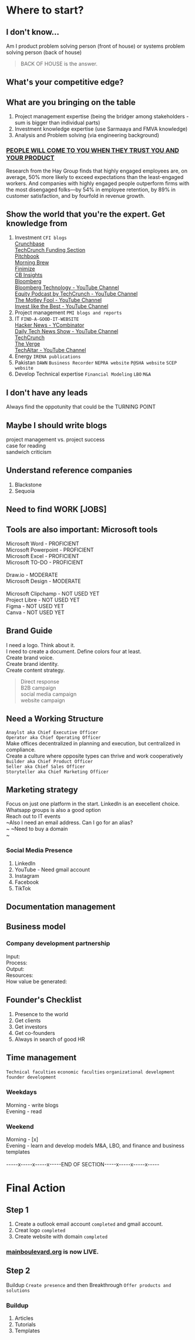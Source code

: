 # Where to start?
## I don't know...
Am I product problem solving person (front of house) or systems problem solving person (back of house)
> BACK OF HOUSE is the answer.

## What's your competitive edge?
## What are you bringing on the table
1. Project management expertise (being the bridger among stakeholders - sum is bigger than individual parts) <br>
2. Investment knowledge expertise (use Sarmaaya and FMVA knowledge) <br>
3. Analysis and Problem solving (via engineering background) <br>
### <ins>PEOPLE WILL COME TO YOU WHEN THEY TRUST YOU AND YOUR PRODUCT</ins>
Research from the Hay Group finds that highly engaged employees are, on average, 50% more likely to exceed expectations than the least-engaged workers. And companies with highly engaged people outperform firms with the most disengaged folks—by 54% in employee retention, by 89% in customer satisfaction, and by fourfold in revenue growth.
## Show the world that you're the expert. Get knowledge from
1. Investment
`CFI blogs` <br>
[Crunchbase](https://www.crunchbase.com) <br>
[TechCrunch Funding Section](https://techcrunch.com/category/startups/) <br>
[Pitchbook](https://pitchbook.com) <br>
[Morning Brew](https://www.morningbrew.com) <br>
[Finimize](https://finimize.com) <br>
[CB Insights](https://www.cbinsights.com) <br>
[Bloomberg](https://www.bloomberg.com) <br>
[Bloomberg Technology - YouTube Channel](https://www.youtube.com/@BloombergTechnology) <br>
[Equity Podcast by TechCrunch - YouTube Channel](https://www.youtube.com/playlist?list=PLHRxVckaE8daX2Uk7hU67IXaruzq2DaRc) <br>
[The Motley Fool - YouTube Channel](https://www.youtube.com/@MotleyFool/featured) <br>
[Invest like the Best - YouTube Channel](https://www.youtube.com/@ILTB_Podcast/featured) <br>
3. Project management
`PMI blogs and reports`
4. IT
`FIND-A-GOOD-IT-WEBSITE` <br>
[Hacker News - YCombinator](https://news.ycombinator.com) <br>
[Daily Tech News Show - YouTube Channel](https://www.youtube.com/@dailytechnewsshow) <br>
[TechCrunch](https://techcrunch.com) <br>
[The Verge](https://www.theverge.com) <br>
[TechAltar - YouTube Channel](https://www.youtube.com/@TechAltar/featured) <br>
6. Energy
`IRENA publications`
7. Pakistan
`DAWN` `Business Recorder` `NEPRA website` `P@SHA website` `SCEP website`
8. Develop Technical expertise
`Financial Modeling` `LBO` `M&A`
## I don't have any leads
Always find the oppotunity that could be the TURNING POINT
## Maybe I should write blogs
project management vs. project success <br>
case for reading <br>
sandwich criticism
## Understand reference companies
1. Blackstone
2. Sequoia
## Need to find WORK [JOBS]
## Tools are also important: Microsoft tools
Microsoft Word - PROFICIENT <br>
Microsoft Powerpoint - PROFICIENT <br>
Microsoft Excel - PROFICIENT <br>
Microsoft TO-DO - PROFICIENT <br>
<br>
Draw.io - MODERATE <br>
Microsoft Design - MODERATE <br>
<br>
Microsoft Clipchamp - NOT USED YET <br>
Project Libre - NOT USED YET <br>
Figma - NOT USED YET <br>
Canva - NOT USED YET <br>
## Brand Guide
I need a logo. Think about it. <br>
I need to create a document. Define colors four at least. <br>
Create brand voice. <br>
Create brand identity. <br>
Create content strategy. <br>
> Direct response <br>
> B2B campaign <br>
> social media campaign <br>
> website campaign <br>
## Need a Working Structure
`Anaylst aka Chief Executive Officer` <br>
`Operator aka Chief Operating Officer` <br>
Make offices decentralized in planning and execution, but centralized in compliance. <br>
Create a culture where opposite types can thrive and work cooperatively <br>
`Builder aka Chief Product Officer` <br>
`Seller aka Chief Sales Officer` <br>
`Storyteller aka Chief Marketing Officer` <br>
## Marketing strategy
Focus on just one platform in the start. LinkedIn is an execellent choice. <br>
Whatsapp groups is also a good option <br>
Reach out to IT events <br>
~Also I need an email address. Can I go for an alias? <br>~
~Need to buy a domain <br>~
### Social Media Presence
1. LinkedIn <br>
2. YouTube - Need gmail account <br>
3. Instagram <br>
4. Facebook <br>
5. TikTok <br>
## Documentation management
## Business model
### Company development partnership
Input: <br>
Process: <br>
Output: <br>
Resources: <br>
How value be generated: <br>
## Founder's Checklist
1. Presence to the world
2. Get clients
3. Get investors
4. Get co-founders
5. Always in search of good HR <br>
## Time management
`Technical faculties` `economic faculties` `organizational development` `founder development`
### Weekdays
Morning - write blogs <br>
Evening - read <br>
### Weekend
Morning - [x] <br>
Evening - learn and develop models M&A, LBO, and finance and business templates <br>
<br>
-----x-----x-----x-----END OF SECTION-----x-----x-----x-----
# Final Action
## Step 1
1. Create a outlook email account `completed` and gmail account.
2. Creat logo `completed`
3. Create website with domain `completed`
### [mainboulevard.org](https://mainboulevard.org/) is now LIVE.
## Step 2
Buildup `Create presence` and then Breakthrough `Offer products and solutions`
### Buildup
1. Articles
2. Tutorials
3. Templates
